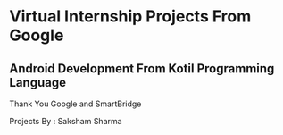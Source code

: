 # Virtual Internship Projects From Google

## Android Development From Kotil Programming Language

Thank You Google and SmartBridge


Projects By : Saksham Sharma
